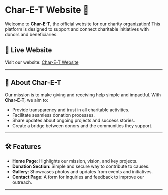 # Char-E-T Website 🌟

Welcome to **Char-E-T**, the official website for our charity organization! This platform is designed to support and connect charitable initiatives with donors and beneficiaries.  

## 🔗 Live Website  
Visit our website: [Char-E-T Website](https://abdunader.github.io/Charity-Organization/)  

---

## 📖 About Char-E-T  
Our mission is to make giving and receiving help simple and impactful. With **Char-E-T**, we aim to:  
- Provide transparency and trust in all charitable activities.  
- Facilitate seamless donation processes.  
- Share updates about ongoing projects and success stories.  
- Create a bridge between donors and the communities they support.  

---

## 🛠️ Features  
- **Home Page**: Highlights our mission, vision, and key projects.  
- **Donation Section**: Simple and secure way to contribute to causes.  
- **Gallery**: Showcases photos and updates from events and initiatives.  
- **Contact Page**: A form for inquiries and feedback to improve our outreach.  

---
